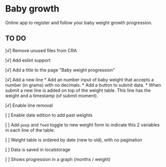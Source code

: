 # Baby growth
Online app to register and follow your baby weight growth progression.

## TO DO
[√] Remove unused files from CRA

[√] Add eslint support

[√] Add a title to the page "Baby weight progression"

[√] Add a new line
    * Add an number input of baby weight that accepts a number (in grams) with no decimals.
    * Add a button to submit data.
    * When submit a new line is added on top of the weight table. This line has the weight and a timestamp (of submit moment).

[√] Enable line removal

[ ] Enable date edition to add past weights

[ ] Add `poop` and `feed` toggle to new weight form to indicate this 2 variables in each line of the table.

[ ] Weight table is ordered by date (new to old), with no pagination

[ ] Data is saved in localstorage

[ ] Shows progression in a graph (months / weight)
